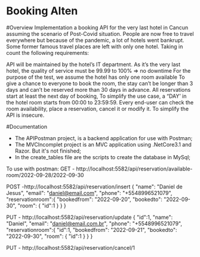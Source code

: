 # Booking Alten

#Overview
Implementation a booking API for the very last hotel in Cancun assuming the scenario of Post-Covid situation. People are now free to travel everywhere but because of the pandemic, a lot of hotels went bankrupt. Some former famous travel places are left with only one hotel. Taking in count the following requirements:

API will be maintained by the hotel’s IT department.
As it’s the very last hotel, the quality of service must be 99.99 to 100% => no downtime
For the purpose of the test, we assume the hotel has only one room available
To give a chance to everyone to book the room, the stay can’t be longer than 3 days and can’t be reserved more than 30 days in advance.
All reservations start at least the next day of booking,
To simplify the use case, a “DAY’ in the hotel room starts from 00:00 to 23:59:59.
Every end-user can check the room availability, place a reservation, cancel it or modify it.
To simplify the API is insecure.


#Documentation
 - The APIPostman project, is a backend application for use with Postman;
 - The MVCIncomplet project is an MVC application using .NetCore3.1 and Razor. But it's not finished;
 - In the create_tables file are the scripts to create the database in MySql;

To use with postman:
GET - http://localhost:5582/api/reservation/available-room/2022-09-28/2022-09-30

POST -http://localhost:5582/api/reservation/insert
{
    "name": "Daniel de Jesus",
    "email": "daniel@email.com",
    "phone": "+5548996521079",
    "reservationroom":{
        "bookedfrom": "2022-09-20",
        "bookedto": "2022-09-30",
        "room": {
            "id":1
        }
    }
}

PUT - http://localhost:5582/api/reservation/update
{
    "id":1,
    "name": "Daniel",
    "email": "daniel@email.com.br",
    "phone": "+5548996521079",
    "reservationroom":{
        "id":1,
        "bookedfrom": "2022-09-21",
        "bookedto": "2022-09-30",
        "room": {
            "id":1
        }
    }
}

PUT - http://localhost:5582/api/reservation/cancel/1
